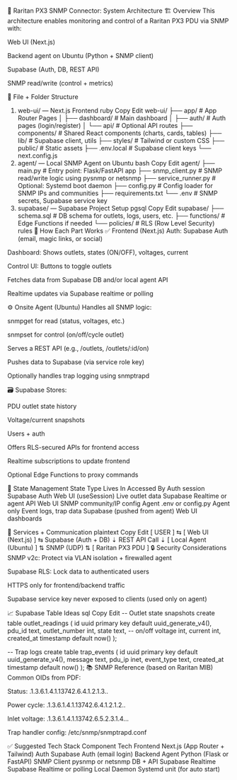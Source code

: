🔌 Raritan PX3 SNMP Connector: System Architecture
🏗️ Overview
This architecture enables monitoring and control of a Raritan PX3 PDU via SNMP with:

Web UI (Next.js)

Backend agent on Ubuntu (Python + SNMP client)

Supabase (Auth, DB, REST API)

SNMP read/write (control + metrics)

📁 File + Folder Structure
1. web-ui/ — Next.js Frontend
ruby
Copy
Edit
web-ui/
├── app/                   # App Router Pages
│   ├── dashboard/         # Main dashboard
│   ├── auth/              # Auth pages (login/register)
│   └── api/               # Optional API routes
├── components/            # Shared React components (charts, cards, tables)
├── lib/                   # Supabase client, utils
├── styles/                # Tailwind or custom CSS
├── public/                # Static assets
├── .env.local             # Supabase client keys
└── next.config.js
2. agent/ — Local SNMP Agent on Ubuntu
bash
Copy
Edit
agent/
├── main.py                # Entry point: Flask/FastAPI app
├── snmp_client.py         # SNMP read/write logic using pysnmp or netsnmp
├── service_runner.py      # Optional: Systemd boot daemon
├── config.py              # Config loader for SNMP IPs and communities
├── requirements.txt
└── .env                   # SNMP secrets, Supabase service key
3. supabase/ — Supabase Project Setup
pgsql
Copy
Edit
supabase/
├── schema.sql             # DB schema for outlets, logs, users, etc.
├── functions/             # Edge Functions if needed
└── policies/              # RLS (Row Level Security) rules
🔌 How Each Part Works
✅ Frontend (Next.js)
Auth: Supabase Auth (email, magic links, or social)

Dashboard: Shows outlets, states (ON/OFF), voltages, current

Control UI: Buttons to toggle outlets

Fetches data from Supabase DB and/or local agent API

Realtime updates via Supabase realtime or polling

⚙️ Onsite Agent (Ubuntu)
Handles all SNMP logic:

snmpget for read (status, voltages, etc.)

snmpset for control (on/off/cycle outlet)

Serves a REST API (e.g., /outlets, /outlets/:id/on)

Pushes data to Supabase (via service role key)

Optionally handles trap logging using snmptrapd

🗃️ Supabase
Stores:

PDU outlet state history

Voltage/current snapshots

Users + auth

Offers RLS-secured APIs for frontend access

Realtime subscriptions to update frontend

Optional Edge Functions to proxy commands

🧠 State Management
State Type	Lives In	Accessed By
Auth session	Supabase Auth	Web UI (useSession)
Live outlet data	Supabase Realtime or agent API	Web UI
SNMP community/IP config	Agent .env or config.py	Agent only
Event logs, trap data	Supabase (pushed from agent)	Web UI dashboards

🔗 Services + Communication
plaintext
Copy
Edit
[ USER ] ⇆ [ Web UI (Next.js) ] ⇆ Supabase (Auth + DB)
                           ⇣
                    REST API Call
                           ⇣
                [ Local Agent (Ubuntu) ]
                           ⇅
                      SNMP (UDP)
                           ⇅
                 [ Raritan PX3 PDU ]
🔒 Security Considerations
SNMP v2c: Protect via VLAN isolation + firewalled agent

Supabase RLS: Lock data to authenticated users

HTTPS only for frontend/backend traffic

Supabase service key never exposed to clients (used only on agent)

📈 Supabase Table Ideas
sql
Copy
Edit
-- Outlet state snapshots
create table outlet_readings (
  id uuid primary key default uuid_generate_v4(),
  pdu_id text,
  outlet_number int,
  state text, -- on/off
  voltage int,
  current int,
  created_at timestamp default now()
);

-- Trap logs
create table trap_events (
  id uuid primary key default uuid_generate_v4(),
  message text,
  pdu_ip inet,
  event_type text,
  created_at timestamp default now()
);
📚 SNMP Reference (based on Raritan MIB)
Common OIDs from PDF:

Status: .1.3.6.1.4.1.13742.6.4.1.2.1.3.<pdu>.<outlet>

Power cycle: .1.3.6.1.4.1.13742.6.4.1.2.1.2.<pdu>.<outlet>

Inlet voltage: .1.3.6.1.4.1.13742.6.5.2.3.1.4.<pdu>.<inlet>.<sensor>

Trap handler config: /etc/snmp/snmptrapd.conf

✅ Suggested Tech Stack
Component	Tech
Frontend	Next.js (App Router + Tailwind)
Auth	Supabase Auth (email login)
Backend Agent	Python (Flask or FastAPI)
SNMP Client	pysnmp or netsnmp
DB + API	Supabase
Realtime	Supabase Realtime or polling
Local Daemon	Systemd unit (for auto start)